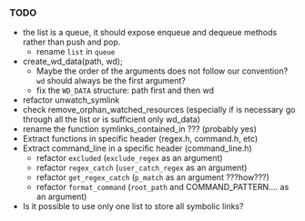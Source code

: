 ### TODO

- the list is a queue, it should expose enqueue and dequeue methods rather than push and pop.
  - rename `list` in `queue`
- create_wd_data(path, wd);
  - Maybe the order of the arguments does not follow our convention? `wd` should always be the first argument?
  - fix the `WD_DATA` structure: path first and then wd
- refactor unwatch_symlink
- check remove_orphan_watched_resources (especially if is necessary go through all the list or is sufficient only wd_data)
- rename the function symlinks_contained_in ??? (probably yes)
- Extract functions in specific header (regex.h, command.h, etc)
- Extract command_line in a specific header (command_line.h)
  - refactor `excluded` (`exclude_regex` as an argument)
  - refactor `regex_catch` (`user_catch_regex` as an argument)
  - refactor `get_regex_catch` (`p_match` as an argument ???how???)
  - refactor `format_command` (`root_path` and COMMAND_PATTERN.... as an argument)
- Is it possible to use only one list to store all symbolic links?
